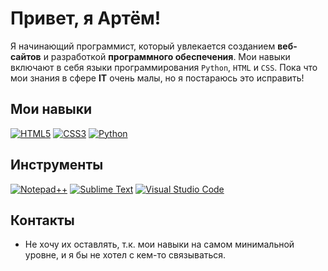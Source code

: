 # Привет, я Артём!

Я начинающий программист, который увлекается созданием **веб-сайтов** и разработкой **программного обеспечения**. Мои навыки включают в себя языки программирования `Python`, `HTML` и `CSS`. Пока что мои знания в сфере **IT** очень малы, но я постараюсь это исправить!

## Мои навыки

[![HTML5](https://img.shields.io/badge/html5-%23E34F26.svg?style=for-the-badge&logo=html5&logoColor=white)](https://ru.wikipedia.org/wiki/HTML5)
[![CSS3](https://img.shields.io/badge/css3-%231572B6.svg?style=for-the-badge&logo=css3&logoColor=white)](https://ru.wikipedia.org/wiki/CSS)
[![Python](https://img.shields.io/badge/python-3670A0?style=for-the-badge&logo=python&logoColor=ffdd54)](https://www.python.org)

## Инструменты

[![Notepad++](https://img.shields.io/badge/Notepad++-90E59A.svg?style=for-the-badge&logo=notepad%2b%2b&logoColor=black)](https://notepad-plus-plus.org/downloads/)
[![Sublime Text](https://img.shields.io/badge/sublime_text-%23575757.svg?style=for-the-badge&logo=sublime-text&logoColor=important)](https://www.sublimetext.com/)
[![Visual Studio Code](https://img.shields.io/badge/Visual%20Studio%20Code-0078d7.svg?style=for-the-badge&logo=visual-studio-code&logoColor=white)](https://code.visualstudio.com/)


## Контакты

- Не хочу их оставлять, т.к. мои навыки на самом минимальной уровне, и я бы не хотел с кем-то связываться.
